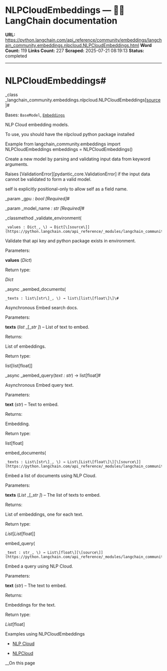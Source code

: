 # NLPCloudEmbeddings — 🦜🔗 LangChain  documentation

**URL:** https://python.langchain.com/api_reference/community/embeddings/langchain_community.embeddings.nlpcloud.NLPCloudEmbeddings.html
**Word Count:** 119
**Links Count:** 227
**Scraped:** 2025-07-21 08:19:13
**Status:** completed

---

# NLPCloudEmbeddings\#

_class _langchain\_community.embeddings.nlpcloud.NLPCloudEmbeddings[\[source\]](https://python.langchain.com/api_reference/_modules/langchain_community/embeddings/nlpcloud.html#NLPCloudEmbeddings)\#     

Bases: `BaseModel`, [`Embeddings`](https://python.langchain.com/api_reference/core/embeddings/langchain_core.embeddings.embeddings.Embeddings.html#langchain_core.embeddings.embeddings.Embeddings "langchain_core.embeddings.embeddings.Embeddings")

NLP Cloud embedding models.

To use, you should have the nlpcloud python package installed

Example               from langchain_community.embeddings import NLPCloudEmbeddings          embeddings = NLPCloudEmbeddings()     

Create a new model by parsing and validating input data from keyword arguments.

Raises \[ValidationError\]\[pydantic\_core.ValidationError\] if the input data cannot be validated to form a valid model.

self is explicitly positional-only to allow self as a field name.

_param _gpu _: bool_ _\[Required\]_\#     

_param _model\_name _: str_ _\[Required\]_\#     

_classmethod _validate\_environment\(

    _values : Dict_, \) → Dict[\[source\]](https://python.langchain.com/api_reference/_modules/langchain_community/embeddings/nlpcloud.html#NLPCloudEmbeddings.validate_environment)\#     

Validate that api key and python package exists in environment.

Parameters:     

**values** \(_Dict_\)

Return type:     

_Dict_

_async _aembed\_documents\(

    _texts : list\[str\]_, \) → list\[list\[float\]\]\#     

Asynchronous Embed search docs.

Parameters:     

**texts** \(_list_ _\[__str_ _\]_\) – List of text to embed.

Returns:     

List of embeddings.

Return type:     

list\[list\[float\]\]

_async _aembed\_query\(_text : str_\) → list\[float\]\#     

Asynchronous Embed query text.

Parameters:     

**text** \(_str_\) – Text to embed.

Returns:     

Embedding.

Return type:     

list\[float\]

embed\_documents\(

    _texts : List\[str\]_, \) → List\[List\[float\]\][\[source\]](https://python.langchain.com/api_reference/_modules/langchain_community/embeddings/nlpcloud.html#NLPCloudEmbeddings.embed_documents)\#     

Embed a list of documents using NLP Cloud.

Parameters:     

**texts** \(_List_ _\[__str_ _\]_\) – The list of texts to embed.

Returns:     

List of embeddings, one for each text.

Return type:     

_List_\[_List_\[float\]\]

embed\_query\(

    _text : str_, \) → List\[float\][\[source\]](https://python.langchain.com/api_reference/_modules/langchain_community/embeddings/nlpcloud.html#NLPCloudEmbeddings.embed_query)\#     

Embed a query using NLP Cloud.

Parameters:     

**text** \(_str_\) – The text to embed.

Returns:     

Embeddings for the text.

Return type:     

_List_\[float\]

Examples using NLPCloudEmbeddings

  * [NLP Cloud](https://python.langchain.com/docs/integrations/text_embedding/nlp_cloud/)

  * [NLPCloud](https://python.langchain.com/docs/integrations/providers/nlpcloud/)

__On this page